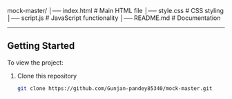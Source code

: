 mock-master/
│── index.html # Main HTML file
│── style.css # CSS styling
│── script.js # JavaScript functionality
│── README.md # Documentation


---

## Getting Started
To view the project:

1. Clone this repository  
   ```bash
   git clone https://github.com/Gunjan-pandey85340/mock-master.git
